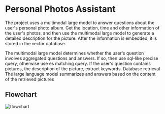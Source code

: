 # Personal Photos Assistant

The project uses a multimodal large model to answer questions about the user's personal photo album.
Get the location, time and other information of the user's photos, and then use the multimodal large model to generate a detailed description for the picture.
After the information is embedded, it is stored in the vector database.

The multimodal large model determines whether the user's question involves aggregated questions and answers. If so, then use sql-like precise query, otherwise use es matching query. If the user's question contains pictures, the description of the picture, extract keywords.
Database retrieval
The large language model summarizes and answers based on the content of the retrieved pictures

## Flowchart
![flowchart](images/flow_chart.jpg)